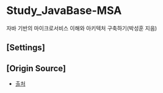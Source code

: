 # Study_JavaBase-MSA
자바 기반의 마이크로서비스 이해와 아키텍처 구축하기(박성훈 지음)

## [Settings]

## [Origin Source]
* [출처](https://github.com/architectstory)
